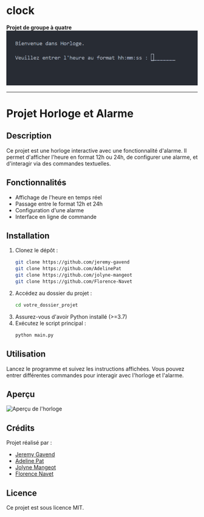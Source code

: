 # clock

**Projet de groupe à quatre**
![Aperçu de l'horloge](readme.png)


***
# Projet Horloge et Alarme

## Description

Ce projet est une horloge interactive avec une fonctionnalité d'alarme. Il permet d'afficher l'heure en format 12h ou 24h, de configurer une alarme, et d'interagir via des commandes textuelles.

## Fonctionnalités
- Affichage de l'heure en temps réel
- Passage entre le format 12h et 24h
- Configuration d'une alarme
- Interface en ligne de commande

## Installation
1. Clonez le dépôt :
   ```sh
   git clone https://github.com/jeremy-gavend
   git clone https://github.com/AdelinePat
   git clone https://github.com/jolyne-mangeot
   git clone https://github.com/Florence-Navet
   ```
2. Accédez au dossier du projet :
   ```sh
   cd votre_dossier_projet
   ```
3. Assurez-vous d'avoir Python installé (>=3.7)
4. Exécutez le script principal :
   ```sh
   python main.py
   ```

## Utilisation
Lancez le programme et suivez les instructions affichées. Vous pouvez entrer différentes commandes pour interagir avec l'horloge et l'alarme.

## Aperçu
![Aperçu de l'horloge](image_apercu.png)

## Crédits
Projet réalisé par :
- [Jeremy Gavend](https://github.com/jeremy-gavend)
- [Adeline Pat](https://github.com/AdelinePat)
- [Jolyne Mangeot](https://github.com/jolyne-mangeot)
- [Florence Navet](https://github.com/florence-navet)

## Licence
Ce projet est sous licence MIT.
